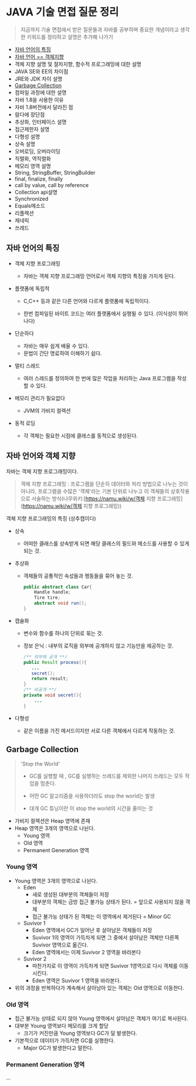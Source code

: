 # JAVA 기술 면접 질문 정리

> 지금까지 기술 면접에서 받은 질문들과 자바를 공부하며 중요한 개념이라고 생각한 키워드를 정리하고 설명은 추가해 나가기

- [자바 언어의 특징](#user-content-자바-언어의-특징)
- [자바 언어 == 객체지향](#user-content-자바-언어와-객체-지향) 
- 객체 지향 설명 및 절차지향, 함수적 프로그래밍에 대한 설명
- JAVA SE와 EE의 차이점 
- JRE와 JDK 차이 설명
- [Garbage Collection](#user-content-garbage-collection)
- 컴파일 과정에 대한 설명
- 자바 1.8을 사용한 이유
- 자바 1.8버전에서 달라진 점
- 람다에 장단점
- 추상화, 인터페이스 설명
- 접근제한자 설명
- 다형성 설명
- 상속 설명
- 오버로딩, 오버라이딩 
- 직렬화, 역직렬화
- 메모리 영역 설명
- String, StringBuffer, StringBuilder
- final, finalize, finally
- call by value, call by reference
- Collection api설명
- Synchronized 
- Equals메소드
- 리플렉션
- 제네릭 
- 쓰레드





## 자바 언어의 특징

- 객체 지향 프로그래밍

  - 자바는 객체 지향 프로그래밍 언어로서 객체 지향의 특징을 가지게 된다.
- 플랫폼에 독립적

  - C,C++ 등과 같은 다른 언어와 다르게 플랫폼에 독립적이다.

  - 한번 컴파일된 바이트 코드는 여러 플랫폼에서 실행될 수 있다. (이식성이 뛰어나다)

- 단순하다
  - 자바는 매우 쉽게 배울 수 있다.
  - 문법이 간단 명료하여 이해하기 쉽다.
- 멀티 스레드
  - 여러 스레드를 정의하여 한 번에 많은 작업을 처리하는 Java 프로그램을 작성할 수 있다.
- 메모리 관리가 필요없다
  - JVM의 가비지 컬렉션
- 동적 로딩
  - 각 객체는 필요한 시점에 클래스를 동적으로 생성된다.



## 자바 언어와 객체 지향

자바는 객체 지향 프로그래밍이다.

> 객체 지향 프로그래밍
> : 프로그램을 단순히 데이터와 처리 방법으로 나누는 것이 아니라, 프로그램을 수많은 '객체'라는 기본 단위로 나누고 이 객체들의 상호작용으로 서술하는 방식(나무위키:[https://namu.wiki/w/객체 지향 프로그래밍](https://namu.wiki/w/객체 지향 프로그래밍))



객체 지향 프로그래밍의 특징 (상추캡이다)

- 상속

  - 어떠한 클래스를 상속받게 되면 해당 클래스의 필드와 메소드를 사용할 수 있게 되는 것.

- 추상화

  - 객체들의 공통적인 속성들과 행동들을 묶어 놓는 것.

    ```java
    public abstract class Car{
        Handle handle;
        Tire tire;
        abstract void run();
    }
    ```

- 캡슐화

  - 변수와 함수를 하나의 단위로 묶는 것.

  - 정보 은닉 : 내부의 로직을 외부에 공개하지 않고 기능만을 제공하는 것.

    ```java
    /** 외부에 공개 **/
    public Result process(){
       ...
       secret();
       return result;
    }
    /** 비공개 **/
    private void secret(){
        ...
    }
    ```

- 다형성

  - 같은 이름을 가진 메서드이지만 서로 다른 객체에서 다르게 작동하는 것.





## Garbage Collection

> 'Stop the World'
>
> - GC를 실행할 때 , GC를 실행하는 쓰레드를 제외한 나머지 쓰레드는 모두 작업을 멈춘다.
>
> - 어떤 GC 알고리즘을 사용하더라도 stop the world는 발생
>
> - 대개 GC 튜닝이란 이 stop the world의 시간을 줄이는 것




- 가비지 컬렉션은 Heap 영역에 존재
- Heap 영역은 3개의 영역으로 나뉜다.
  - Young 영역
  - Old 영역
  - Permanent Generation 영역


### Young 영역

- Young 영역은 3개의 영역으로 나뉜다.
  - Eden 
    - 새로 생성된 대부분의 객체들이 저장
    - 대부분의 객체는 금방 접근 불가능 상태가 된다. = 앞으로 사용되지 않을 객체
    - 접근 불가능 상태가 된 객체는 이 영역에서 제거된다 = Minor GC
  - Suvivor 1
    - Eden 영역에서 GC가 일어난 후 살아남은 객체들이 저장
    - Suvivor 1의 영역이 가득차게 되면 그 중에서 살아남은 객체만 다른쪽 Suvivor 영역으로 옮긴다.
    - Eden 영역에서는 이제 Suvivor 2 영역을 바라본다
  - Suvivor 2
    - 마찬가지로 이 영역이 가득차게 되면 Suvivor 1영역으로 다시 객체를 이동 시킨다. 
    - Eden 영역은 Suvivor 1 영역을 바라본다.
- 위의 과정을 반복하다가 계속해서 살아남아 있는 객체는 Old 영역으로 이동한다.

### Old 영역

- 접근 불가능 상태로 되지 않아 Young 영역에서 살아남은 객체가 여기로 복사된다.
- 대부분 Young 영역보다 메모리를 크게 할당
  - 크기가 커진만큼 Young 영역보다 GC가 덜 발생한다.
- 기본적으로 데이터가 가득차면 GC를 실행한다.
  - Major GC가 발생한다고 말한다.



### Permanent Generation 영역

...
